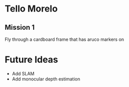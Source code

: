 # Tello Morelo
## Mission 1
Fly through a cardboard frame that has aruco markers on

# Future Ideas
- Add SLAM
- Add monocular depth estimation
